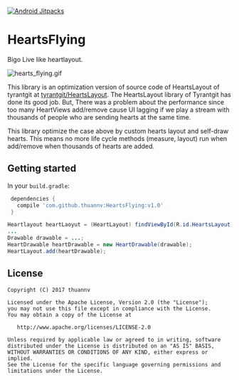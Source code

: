 [![Android Jitpacks](https://jitpack.io/v/thuannv/HeartsFlying.svg)](https://jitpack.io/#thuannv/HeartsFlying)



# HeartsFlying
Bigo Live like heartlayout.

![hearts_flying.gif](assets/hearts_flying.gif)

This library is an optimization version of source code of HeartsLayout of tyrantgit at [tyrantgit/HeartsLayout](https://github.com/tyrantgit/HeartLayout). The HeartsLayout library of Tyrantgit has done its good job. But, There was a problem about the performance since too many HeartViews add/remove cause UI lagging if we play a stream with thousands of people who are sending hearts at the same time.

This library optimize the case above by custom hearts layout and self-draw hearts. This means no more life cycle methods (measure, layout) run when add/remove when thousands of hearts are added.


## Getting started

In your `build.gradle`:

```gradle
 dependencies {
   compile 'com.github.thuannv:HeartsFlying:v1.0'
 }
```

```java
Heartlayout heartLaoyut = (HeartLayout) findViewById(R.id.HeartsLayout);
...
Drawable drawable = ...;
HeartDrawable heartDrawable = new HeartDrawable(drawable);
HeartLayout.add(heartDrawable);
```

## License

    Copyright (C) 2017 thuannv

    Licensed under the Apache License, Version 2.0 (the "License");
    you may not use this file except in compliance with the License.
    You may obtain a copy of the License at

       http://www.apache.org/licenses/LICENSE-2.0

    Unless required by applicable law or agreed to in writing, software
    distributed under the License is distributed on an "AS IS" BASIS,
    WITHOUT WARRANTIES OR CONDITIONS OF ANY KIND, either express or implied.
    See the License for the specific language governing permissions and
    limitations under the License.
